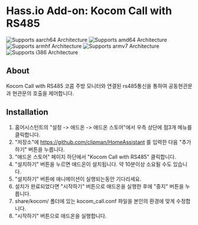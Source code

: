 # Hass.io Add-on: Kocom Call with RS485 

![Supports aarch64 Architecture][aarch64-shield] ![Supports amd64 Architecture][amd64-shield] ![Supports armhf Architecture][armhf-shield] ![Supports armv7 Architecture][armv7-shield] ![Supports i386 Architecture][i386-shield]

## About
Kocom Call with RS485
코콤 주방 모니터와 연결된 rs485통신을 통하여 공동현관문과 현관문의 호출을 제어합니다.

## Installation

1. 홈어시스턴트의 "설정 -> 애드온 -> 애드온 스토어"에서 우측 상단에 점3개 메뉴를 클릭합니다.
2. "저장소"에 https://github.com/clipman/HomeAssistant 를 입력한 다음 "추가하기" 버튼을 누릅니다.
3. "애드온 스토어" 페이지 하단에서 "Kocom Call with RS485" 클릭합니다.
4. "설치하기" 버튼을 누르면 애드온이 설치됩니다. 약 10분이상 소요될 수도 있습니다.
5. "설치하기" 버튼에 애니메이션이 실행되는동안 기다리세요.
6. 설치가 완료되었다면 "시작하기" 버튼으로 애드온을 실행한 후에 "중지" 버튼을 누릅니다.
7. share/kocom/ 폴더에 있는 kocom_call.conf 파일을 본인의 환경에 맞게 수정합니다.
8. "시작하기" 버튼으로 애드온을 실행합니다.

[forum]: https://cafe.naver.com/koreassistant
[github]: https://github.com/clipman/addons
[aarch64-shield]: https://img.shields.io/badge/aarch64-yes-green.svg
[amd64-shield]: https://img.shields.io/badge/amd64-yes-green.svg
[armhf-shield]: https://img.shields.io/badge/armhf-yes-green.svg
[armv7-shield]: https://img.shields.io/badge/armv7-yes-green.svg
[i386-shield]: https://img.shields.io/badge/i386-yes-green.svg
